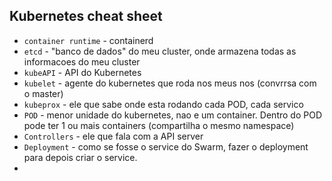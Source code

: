 
## Kubernetes cheat sheet

- `container runtime` - containerd
- `etcd` - "banco de dados" do meu cluster, onde armazena todas as informacoes do meu cluster
- `kubeAPI` - API do Kubernetes
- `kubelet` - agente do kubernetes que roda nos meus nos (convrrsa com o master)
- `kubeprox` - ele que sabe onde esta rodando cada POD, cada servico
- `POD` - menor unidade do kubernetes, nao e um container. Dentro do POD pode ter 1 ou mais containers (compartilha o mesmo namespace)
- `Controllers` - ele que fala com a API server
- `Deployment` - como se fosse o service do Swarm, fazer o deployment para depois criar o service.
- 
